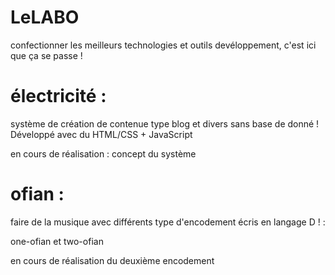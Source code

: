 # LeLABO
confectionner les meilleurs technologies et outils devéloppement, c'est ici que ça se passe !

# électricité :

système de création de contenue type blog et divers sans base de donné ! Développé avec du HTML/CSS + JavaScript

en cours de réalisation : concept du système


# ofian : 

faire de la musique avec différents type d'encodement écris en langage D ! :

one-ofian et two-ofian

en cours de réalisation du deuxième encodement
